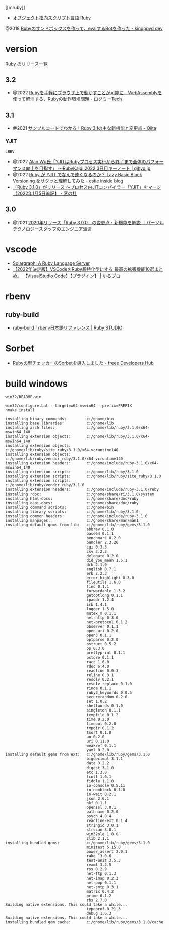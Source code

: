 [[mruby]]

- [オブジェクト指向スクリプト言語 Ruby](https://www.ruby-lang.org/ja/)

@2018 [Rubyのサンドボックスを作って、evalするBotを作った - kinoppyd dev](https://kinoppyd.dev/blog/ruby-sandbox-eval-bot/)

# version
[Ruby のリリース一覧](https://www.ruby-lang.org/ja/downloads/releases/)
## 3.2
- @2022 [Rubyを手軽にブラウザ上で動かすことが可能に　WebAssemblyを使って解消する、Rubyの動作環境問題 - ログミーTech](https://logmi.jp/tech/articles/327678)

## 3.1
- @2021 [サンプルコードでわかる！Ruby 3.1の主な新機能と変更点 - Qiita](https://qiita.com/jnchito/items/bcd9b7f59bf4b30ea5b3)
### YJIT
`LBBV`
- @2022 [Alan Wu氏「YJITはRubyプロセス実行から終了まで全体のパフォーマンス向上を目指す」 ～RubyKaigi 2022 3日目キーノート | gihyo.jp](https://gihyo.jp/article/2022/10/rubykaigi2022-3)
- @2022 [Ruby が YJIT でなんで速くなるのか？ Lazy Basic Block Versioning をサクッと理解してみた - estie inside blog](https://www.estie.jp/blog/entry/2022/08/15/153357)
- [「Ruby 3.1.0」がリリース ～プロセス内JITコンパイラー「YJIT」をマージ【2022年1月5日追記】 - 窓の杜](https://forest.watch.impress.co.jp/docs/news/1377364.html)

## 3.0 
- @2021 [2020年リリース「Ruby 3.0.0」の変更点・新機能を解説 ｜パーソルテクノロジースタッフのエンジニア派遣](https://persol-tech-s.co.jp/hatalabo/it_engineer/540.html)

# vscode
- [Solargraph: A Ruby Language Server](https://solargraph.org/)
- [【2022年決定版】VSCodeをRuby超特化型にする 最高の拡張機能10選まとめ。 【VisualStudio Code】【プラグイン】 | ゆるプロ](https://yurupro.cloud/2643/)

# rbenv

## ruby-build
- [ruby-build | rbenv日本語リファレンス | Ruby STUDIO](https://ruby.studio-kingdom.com/rbenv/ruby_build/)

# Sorbet
- [Rubyの型チェッカーのSorbetを導入しました - freee Developers Hub](https://developers.freee.co.jp/entry/introduce-sorbet-type-checker-for-ruby)

# build windows

`win32/README.win`

```
win32/configure.bat --target=x64-mswin64 --prefix=PREFIX
nmake install

installing binary commands:         c:/gnome/bin
installing base libraries:          c:/gnome/lib
installing arch files:              c:/gnome/lib/ruby/3.1.0/x64-mswin64_140
installing extension objects:       c:/gnome/lib/ruby/3.1.0/x64-mswin64_140
installing extension objects:       c:/gnome/lib/ruby/site_ruby/3.1.0/x64-vcruntime140
installing extension objects:       c:/gnome/lib/ruby/vendor_ruby/3.1.0/x64-vcruntime140
installing extension headers:       c:/gnome/include/ruby-3.1.0/x64-mswin64_140
installing extension scripts:       c:/gnome/lib/ruby/3.1.0
installing extension scripts:       c:/gnome/lib/ruby/site_ruby/3.1.0
installing extension scripts:       c:/gnome/lib/ruby/vendor_ruby/3.1.0
installing extension headers:       c:/gnome/include/ruby-3.1.0/ruby
installing rdoc:                    c:/gnome/share/ri/3.1.0/system
installing html-docs:               c:/gnome/share/doc/ruby
installing capi-docs:               c:/gnome/share/doc/ruby
installing command scripts:         c:/gnome/bin
installing library scripts:         c:/gnome/lib/ruby/3.1.0
installing common headers:          c:/gnome/include/ruby-3.1.0
installing manpages:                c:/gnome/share/man/man1
installing default gems from lib:   c:/gnome/lib/ruby/gems/3.1.0
                                    abbrev 0.1.0
                                    base64 0.1.1
                                    benchmark 0.2.0
                                    bundler 2.3.26
                                    cgi 0.3.5
                                    csv 3.2.5
                                    delegate 0.2.0
                                    did_you_mean 1.6.1
                                    drb 2.1.0
                                    english 0.7.1
                                    erb 2.2.3
                                    error_highlight 0.3.0
                                    fileutils 1.6.0
                                    find 0.1.1
                                    forwardable 1.3.2
                                    getoptlong 0.1.1
                                    ipaddr 1.2.4
                                    irb 1.4.1
                                    logger 1.5.0
                                    mutex_m 0.1.1
                                    net-http 0.3.0
                                    net-protocol 0.1.2
                                    observer 0.1.1
                                    open-uri 0.2.0
                                    open3 0.1.1
                                    optparse 0.2.0
                                    ostruct 0.5.2
                                    pp 0.3.0
                                    prettyprint 0.1.1
                                    pstore 0.1.1
                                    racc 1.6.0
                                    rdoc 6.4.0
                                    readline 0.0.3
                                    reline 0.3.1
                                    resolv 0.2.1
                                    resolv-replace 0.1.0
                                    rinda 0.1.1
                                    ruby2_keywords 0.0.5
                                    securerandom 0.2.0
                                    set 1.0.2
                                    shellwords 0.1.0
                                    singleton 0.1.1
                                    tempfile 0.1.2
                                    time 0.2.0
                                    timeout 0.2.0
                                    tmpdir 0.1.2
                                    tsort 0.1.0
                                    un 0.2.0
                                    uri 0.11.0
                                    weakref 0.1.1
                                    yaml 0.2.0
installing default gems from ext:   c:/gnome/lib/ruby/gems/3.1.0
                                    bigdecimal 3.1.1
                                    date 3.2.2
                                    digest 3.1.0
                                    etc 1.3.0
                                    fcntl 1.0.1
                                    fiddle 1.1.0
                                    io-console 0.5.11
                                    io-nonblock 0.1.0
                                    io-wait 0.2.1
                                    json 2.6.1
                                    nkf 0.1.1
                                    openssl 3.0.1
                                    pathname 0.2.0
                                    psych 4.0.4
                                    readline-ext 0.1.4
                                    stringio 3.0.1
                                    strscan 3.0.1
                                    win32ole 1.8.8
                                    zlib 2.1.1
installing bundled gems:            c:/gnome/lib/ruby/gems/3.1.0
                                    minitest 5.15.0
                                    power_assert 2.0.1
                                    rake 13.0.6
                                    test-unit 3.5.3
                                    rexml 3.2.5
                                    rss 0.2.9
                                    net-ftp 0.1.3
                                    net-imap 0.2.3
                                    net-pop 0.1.1
                                    net-smtp 0.3.1
                                    matrix 0.4.2
                                    prime 0.1.2
                                    rbs 2.7.0
Building native extensions. This could take a while...
                                    typeprof 0.21.3
                                    debug 1.6.3
Building native extensions. This could take a while...
installing bundled gem cache:       c:/gnome/lib/ruby/gems/3.1.0/cache
```
